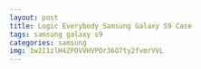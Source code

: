 ```yaml
---
layout: post
title: Logic Everybody Samsung Galaxy S9 Case
tags: samsung galaxy s9
categories: samsung
img: 1w2I1zlH4ZPOVVHVPOr36O7ty2fvmrVVL
---
```

